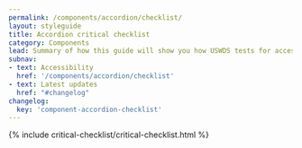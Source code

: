```yaml
---
permalink: /components/accordion/checklist/
layout: styleguide
title: Accordion critical checklist
category: Components
lead: Summary of how this guide will show you how USWDS tests for accessibility and how you can test your own implementation for accessibility.
subnav:
- text: Accessibility
  href: '/components/accordion/checklist'
- text: Latest updates
  href: "#changelog"
changelog:
  key: 'component-accordion-checklist'
---
```


{% include critical-checklist/critical-checklist.html %}
